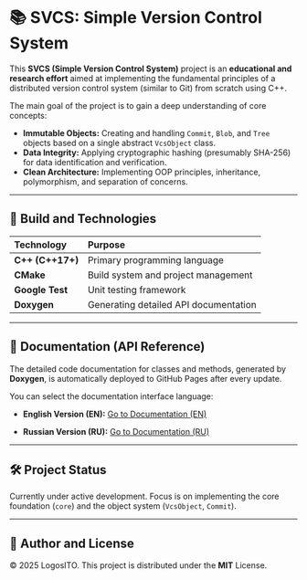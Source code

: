 # 📚 SVCS: Simple Version Control System

This **SVCS (Simple Version Control System)** project is an **educational and research effort** aimed at implementing the fundamental principles of a distributed version control system (similar to Git) from scratch using C++. 

The main goal of the project is to gain a deep understanding of core concepts:

* **Immutable Objects:** Creating and handling `Commit`, `Blob`, and `Tree` objects based on a single abstract `VcsObject` class.
* **Data Integrity:** Applying cryptographic hashing (presumably SHA-256) for data identification and verification.
* **Clean Architecture:** Implementing OOP principles, inheritance, polymorphism, and separation of concerns.

---

## 🚀 Build and Technologies

| Technology | Purpose |
| :--- | :--- |
| **C++ (C++17+)** | Primary programming language |
| **CMake** | Build system and project management |
| **Google Test** | Unit testing framework |
| **Doxygen** | Generating detailed API documentation |

---

## 📖 Documentation (API Reference)

The detailed code documentation for classes and methods, generated by **Doxygen**, is automatically deployed to GitHub Pages after every update.

You can select the documentation interface language:

* **English Version (EN):**
    [Go to Documentation (EN)](https://LogosITO.github.io/SVCS/en/)

* **Russian Version (RU):**
    [Go to Documentation (RU)](https://LogosITO.github.io/SVCS/ru/)

---

## 🛠 Project Status

Currently under active development. Focus is on implementing the core foundation (`core`) and the object system (`VcsObject`, `Commit`).

---

## 📝 Author and License

© 2025 LogosITO. This project is distributed under the **MIT** License.
